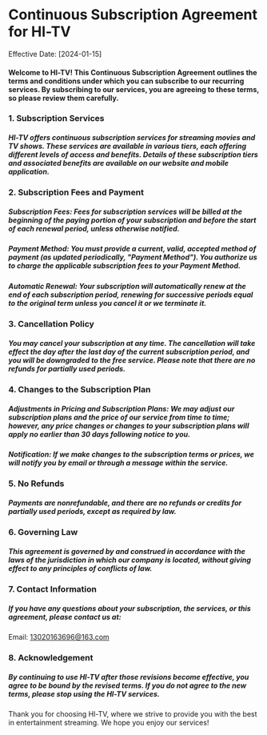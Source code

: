 # Continuous Subscription Agreement for Hl-TV
Effective Date: [2024-01-15]

#### Welcome to Hl-TV! This Continuous Subscription Agreement outlines the terms and conditions under which you can subscribe to our recurring services. By subscribing to our services, you are agreeing to these terms, so please review them carefully.

### 1. Subscription Services
##### Hl-TV offers continuous subscription services for streaming movies and TV shows. These services are available in various tiers, each offering different levels of access and benefits. Details of these subscription tiers and associated benefits are available on our website and mobile application.

### 2. Subscription Fees and Payment
##### Subscription Fees: Fees for subscription services will be billed at the beginning of the paying portion of your subscription and before the start of each renewal period, unless otherwise notified.
##### Payment Method: You must provide a current, valid, accepted method of payment (as updated periodically, "Payment Method"). You authorize us to charge the applicable subscription fees to your Payment Method.
##### Automatic Renewal: Your subscription will automatically renew at the end of each subscription period, renewing for successive periods equal to the original term unless you cancel it or we terminate it.
### 3. Cancellation Policy
##### You may cancel your subscription at any time. The cancellation will take effect the day after the last day of the current subscription period, and you will be downgraded to the free service. Please note that there are no refunds for partially used periods.

### 4. Changes to the Subscription Plan
##### Adjustments in Pricing and Subscription Plans: We may adjust our subscription plans and the price of our service from time to time; however, any price changes or changes to your subscription plans will apply no earlier than 30 days following notice to you.
##### Notification: If we make changes to the subscription terms or prices, we will notify you by email or through a message within the service.
### 5. No Refunds
##### Payments are nonrefundable, and there are no refunds or credits for partially used periods, except as required by law.

### 6. Governing Law
##### This agreement is governed by and construed in accordance with the laws of the jurisdiction in which our company is located, without giving effect to any principles of conflicts of law.

### 7. Contact Information
##### If you have any questions about your subscription, the services, or this agreement, please contact us at:

Email: 13020163696@163.com
### 8. Acknowledgement
##### By continuing to use Hl-TV after those revisions become effective, you agree to be bound by the revised terms. If you do not agree to the new terms, please stop using the Hl-TV services.

Thank you for choosing Hl-TV, where we strive to provide you with the best in entertainment streaming. We hope you enjoy our services!

